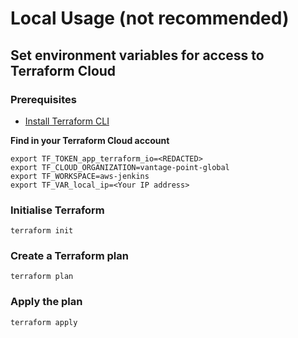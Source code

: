 # Local Usage (not recommended)
## Set environment variables for access to Terraform Cloud

### Prerequisites
- [Install Terraform CLI](https://developer.hashicorp.com/terraform/tutorials/aws-get-started/install-cli)

**Find in your Terraform Cloud account**
```
export TF_TOKEN_app_terraform_io=<REDACTED> 
export TF_CLOUD_ORGANIZATION=vantage-point-global 
export TF_WORKSPACE=aws-jenkins
export TF_VAR_local_ip=<Your IP address>
```

### Initialise Terraform
```
terraform init
```

### Create a Terraform plan
```
terraform plan
```

### Apply the plan
```
terraform apply
```

